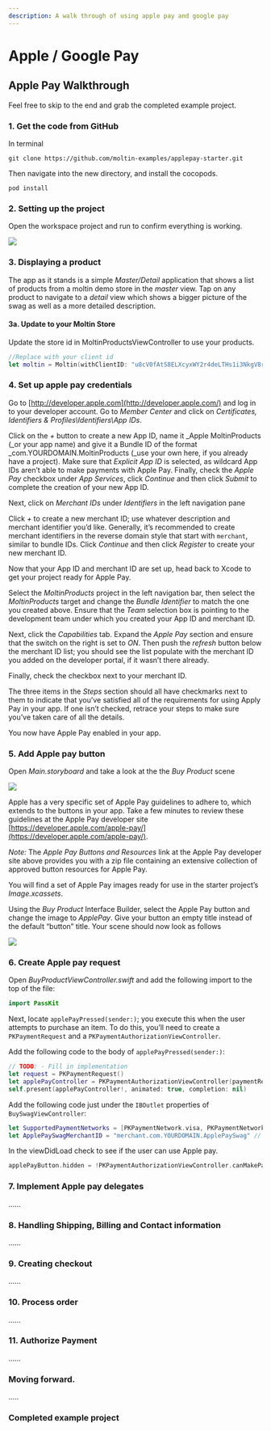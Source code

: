 ```yaml
---
description: A walk through of using apple pay and google pay
---
```


# Apple / Google Pay

## Apple Pay Walkthrough

Feel free to skip to the end and grab the completed example project.

###  1. **Get** the code from GitHub

In terminal

```text
git clone https://github.com/moltin-examples/applepay-starter.git
```

Then navigate into the new directory, and install the cocopods.

```text
pod install
```

### 2.  Setting up the project

Open the workspace project and run to confirm everything is working.

![](../.gitbook/assets/screen-shot-2018-07-16-at-11.00.42-am.png)

### 3.  Displaying a product

The app as it stands is a simple _Master/Detail_ application that shows a list of products from a moltin demo store in the _master_ view. Tap on any product to navigate to a _detail_ view which shows a bigger picture of the swag as well as a more detailed description.

#### 3a. Update to your Moltin Store

Update the store id in MoltinProductsViewController to use your products.

```swift
//Replace with your client id
let moltin = Moltin(withClientID: "u8cV0fAtS8ELXcyxWY2r4deLTHs1i3NkgV8rt7ZqWX")
```

### 4.  Set up apple pay credentials

Go to [http://developer.apple.com](http://developer.apple.com/) and log in to your developer account. Go to _Member Center_ and click on _Certificates, Identifiers & Profiles\Identifiers\App IDs_.

Click on the _+_ button to create a new App ID, name it _Apple MoltinProducts \(_or your app name\) and give it a Bundle ID of the format _com.YOURDOMAIN.MoltinProducts \(_use your own here, if you already have a project\). Make sure that _Explicit App ID_ is selected, as wildcard App IDs aren’t able to make payments with Apple Pay. Finally, check the _Apple Pay_ checkbox under _App Services_, click _Continue_ and then click _Submit_ to complete the creation of your new App ID.

Next, click on _Merchant IDs_ under _Identifiers_ in the left navigation pane

Click _+_ to create a new merchant ID; use whatever description and merchant identifier you’d like. Generally, it’s recommended to create merchant identifiers in the reverse domain style that start with `merchant`, similar to bundle IDs. Click _Continue_ and then click _Register_ to create your new merchant ID.

Now that your App ID and merchant ID are set up, head back to Xcode to get your project ready for Apple Pay.

Select the _MoltinProducts_ project in the left navigation bar, then select the _MoltinProducts_ target and change the _Bundle Identifier_ to match the one you created above. Ensure that the _Team_ selection box is pointing to the development team under which you created your App ID and merchant ID.

Next, click the _Capabilities_ tab. Expand the _Apple Pay_ section and ensure that the switch on the right is set to _ON_. Then push the _refresh_ button below the merchant ID list; you should see the list populate with the merchant ID you added on the developer portal, if it wasn’t there already.

Finally, check the checkbox next to your merchant ID.

The three items in the _Steps_ section should all have checkmarks next to them to indicate that you’ve satisfied all of the requirements for using Apply Pay in your app. If one isn’t checked, retrace your steps to make sure you’ve taken care of all the details.

You now have Apple Pay enabled in your app.

### 5.  Add Apple pay button

Open _Main.storyboard_ and take a look at the the _Buy Product_ scene

![](../.gitbook/assets/screen-shot-2018-07-16-at-1.02.34-pm.png)

Apple has a very specific set of Apple Pay guidelines to adhere to, which extends to the buttons in your app. Take a few minutes to review these guidelines at the Apple Pay developer site [https://developer.apple.com/apple-pay/](https://developer.apple.com/apple-pay/).

_Note:_ The _Apple Pay Buttons and Resources_ link at the Apple Pay developer site above provides you with a zip file containing an extensive collection of approved button resources for Apple Pay.

You will find a set of Apple Pay images ready for use in the starter project’s _Image.xcassets_.

Using the _Buy Product_  Interface Builder, select the Apple Pay button and change the image to _ApplePay_. Give your button an empty title instead of the default “button” title. Your scene should now look as follows

![](../.gitbook/assets/screen-shot-2018-07-16-at-1.06.27-pm.png)

### 6.  Create Apple pay request

Open _BuyProductViewController.swift_ and add the following import to the top of the file:

```swift
import PassKit
```



Next, locate `applePayPressed(sender:)`; you execute this when the user attempts to purchase an item. To do this, you’ll need to create a `PKPaymentRequest` and a `PKPaymentAuthorizationViewController`.

Add the following code to the body of `applePayPressed(sender:)`:

```swift
// TODO: - Fill in implementation
let request = PKPaymentRequest()
let applePayController = PKPaymentAuthorizationViewController(paymentRequest: request)
self.present(applePayController!, animated: true, completion: nil)
```

Add the following code just under the `IBOutlet` properties of `BuySwagViewController`:

```swift
let SupportedPaymentNetworks = [PKPaymentNetwork.visa, PKPaymentNetwork.masterCard, PKPaymentNetwork.amex]  // Add in any extra support payments.
let ApplePaySwagMerchantID = "merchant.com.YOURDOMAIN.ApplePaySwag" // Fill in your merchant ID here!
```

In the viewDidLoad check to see if the user can use Apple pay.

```swift
applePayButton.hidden = !PKPaymentAuthorizationViewController.canMakePaymentsUsingNetworks(SupportedPaymentNetworks)
```

### 

### 7.  Implement Apple pay delegates

......

### 8.  Handling Shipping, Billing and Contact information

......

### 9.  Creating checkout

......

### 10.  Process order

......

### 11.  Authorize Payment

......



### Moving forward.

.....



### Completed example project



